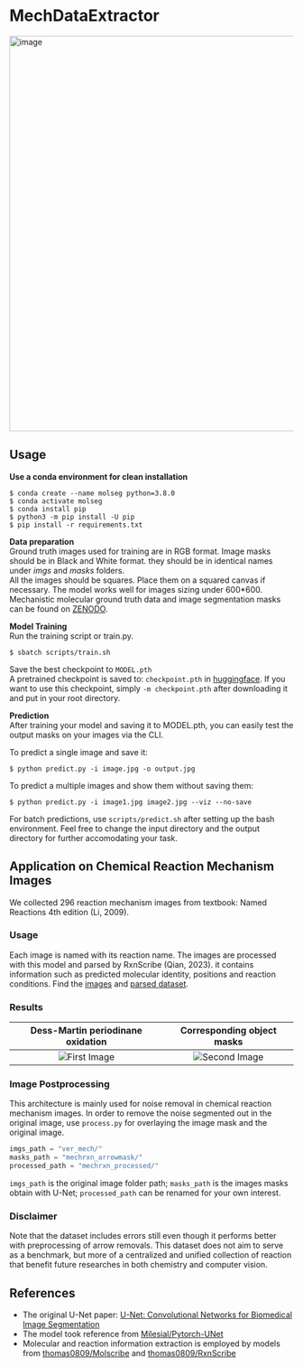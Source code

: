 # MechDataExtractor
<img width="700" alt="image" src="https://github.com/user-attachments/assets/99719931-00e9-471b-a2a8-e1d75b9fb945" />


## Usage
**Use a conda environment for clean installation**
```
$ conda create --name molseg python=3.8.0
$ conda activate molseg
$ conda install pip
$ python3 -m pip install -U pip
$ pip install -r requirements.txt
```
**Data preparation** <br/>
Ground truth images used for training are in RGB format. Image masks should be in Black and White format. they should be in identical names under _imgs_ and _masks_ folders. <br/>
All the images should be squares. Place them on a squared canvas if necessary. The model works well for images sizing under 600*600. <br/>
Mechanistic molecular ground truth data and image segmentation masks can be found on [ZENODO](https://zenodo.org/records/12741238). <br/>

**Model Training**<br/>
Run the training script or train.py.
```
$ sbatch scripts/train.sh
```
Save the best checkpoint to `MODEL.pth`<br/>
A pretrained checkpoint is saved to: `checkpoint.pth` in [huggingface](https://huggingface.co/datasets/Ting25/MechRxn/blob/main/checkpoint.pth). If you want to use this checkpoint, simply `-m checkpoint.pth` after downloading it and put in your root directory.

**Prediction**<br/>
After training your model and saving it to MODEL.pth, you can easily test the output masks on your images via the CLI.

To predict a single image and save it:
```
$ python predict.py -i image.jpg -o output.jpg
```
To predict a multiple images and show them without saving them:
```
$ python predict.py -i image1.jpg image2.jpg --viz --no-save
```
For batch predictions, use `scripts/predict.sh` after setting up the bash environment. Feel free to change the input directory and the output directory for further accomodating your task.

## Application on Chemical Reaction Mechanism Images
We collected 296 reaction mechanism images from textbook: Named Reactions 4th edition (Li, 2009). <br/>

### Usage
Each image is named with its reaction name. The images are processed with this model and parsed by RxnScribe (Qian, 2023).
it contains information such as predicted molecular identity, positions and reaction conditions. 
Find the [images](https://huggingface.co/datasets/Ting25/MechRxn/blob/main/ver_mech.zip) and [parsed dataset](rxn_data/batch_prediction.json). <br/>

### Results
| Dess-Martin periodinane oxidation | Corresponding object masks |
|:-------------------------------:|:--------------------------------:|
| ![First Image](https://github.com/user-attachments/assets/a944c42b-e7ba-4b8f-8b84-9731b4807d29) | ![Second Image](https://github.com/user-attachments/assets/26e4fa11-b028-4b24-8dd8-70f643767748) |

### Image Postprocessing
This architecture is mainly used for noise removal in chemical reaction mechanism images. In order to remove the noise segmented out in the original image, use `process.py` for overlaying the image mask and the original image.
```python
imgs_path = "ver_mech/"
masks_path = "mechrxn_arrowmask/"
processed_path = "mechrxn_processed/"
```
`imgs_path` is the original image folder path; `masks_path` is the images masks obtain with U-Net; `processed_path` can be renamed for your own interest. 

### Disclaimer
Note that the dataset includes errors still even though it performs better with preprocessing of arrow removals. This dataset does not aim to serve as a benchmark, but more of a centralized and unified collection of reaction that benefit future researches in both chemistry and computer vision.

## References
- The original U-Net paper: [U-Net: Convolutional Networks for Biomedical Image Segmentation](https://arxiv.org/abs/1505.04597)
- The model took reference from [Milesial/Pytorch-UNet](https://github.com/milesial/Pytorch-UNet)
- Molecular and reaction information extraction is employed by models from [thomas0809/Molscribe](https://github.com/thomas0809/MolScribe) and [thomas0809/RxnScribe](https://github.com/thomas0809/RxnScribe)

